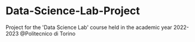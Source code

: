 # Data-Science-Lab-Project
Project for the 'Data Science Lab' course held in the academic year 2022-2023 @Politecnico di Torino

